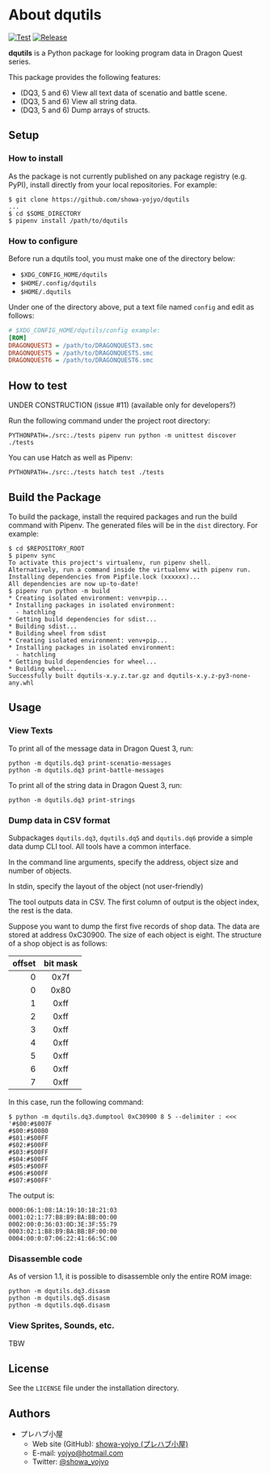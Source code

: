# About dqutils

[![Test](https://github.com/showa-yojyo/dqutils/actions/workflows/test.yml/badge.svg?branch=develop)](https://github.com/showa-yojyo/dqutils/actions/workflows/test.yml)
[![Release](https://github.com/showa-yojyo/dqutils/actions/workflows/release.yml/badge.svg?branch=master)](https://github.com/showa-yojyo/dqutils/actions/workflows/release.yml)

**dqutils** is a Python package for looking program data in Dragon Quest series.

This package provides the following features:

* (DQ3, 5 and 6) View all text data of scenatio and battle scene.
* (DQ3, 5 and 6) View all string data.
* (DQ3, 5 and 6) Dump arrays of structs.

## Setup

### How to install

As the package is not currently published on any package registry (e.g. PyPI),
install directly from your local repositories. For example:

```console
$ git clone https://github.com/showa-yojyo/dqutils
...
$ cd $SOME_DIRECTORY
$ pipenv install /path/to/dqutils
```

### How to configure

Before run a dqutils tool, you must make one of the directory below:

* `$XDG_CONFIG_HOME/dqutils`
* `$HOME/.config/dqutils`
* `$HOME/.dqutils`

Under one of the directory above, put a text file named `config` and edit as
follows:

```ini
# $XDG_CONFIG_HOME/dqutils/config example:
[ROM]
DRAGONQUEST3 = /path/to/DRAGONQUEST3.smc
DRAGONQUEST5 = /path/to/DRAGONQUEST5.smc
DRAGONQUEST6 = /path/to/DRAGONQUEST6.smc
```

## How to test

UNDER CONSTRUCTION (issue #11) (available only for developers?)

Run the following command under the project root directory:

```console
PYTHONPATH=./src:./tests pipenv run python -m unittest discover ./tests
```

You can use Hatch as well as Pipenv:

```console
PYTHONPATH=./src:./tests hatch test ./tests
```

## Build the Package

To build the package, install the required packages and run the build command
with Pipenv. The generated files will be in the `dist` directory. For example:

```console
$ cd $REPOSITORY_ROOT
$ pipenv sync
To activate this project's virtualenv, run pipenv shell.
Alternatively, run a command inside the virtualenv with pipenv run.
Installing dependencies from Pipfile.lock (xxxxxx)...
All dependencies are now up-to-date!
$ pipenv run python -m build
* Creating isolated environment: venv+pip...
* Installing packages in isolated environment:
  - hatchling
* Getting build dependencies for sdist...
* Building sdist...
* Building wheel from sdist
* Creating isolated environment: venv+pip...
* Installing packages in isolated environment:
  - hatchling
* Getting build dependencies for wheel...
* Building wheel...
Successfully built dqutils-x.y.z.tar.gz and dqutils-x.y.z-py3-none-any.whl
```

## Usage

### View Texts

To print all of the message data in Dragon Quest 3, run:

```console
python -m dqutils.dq3 print-scenatio-messages
python -m dqutils.dq3 print-battle-messages
```

To print all of the string data in Dragon Quest 3, run:

```console
python -m dqutils.dq3 print-strings
```

### Dump data in CSV format

Subpackages `dqutils.dq3`, `dqutils.dq5` and `dqutils.dq6` provide a simple data
dump CLI tool. All tools have a common interface.

In the command line arguments, specify the address, object size and number of
objects.

In stdin, specify the layout of the object (not user-friendly)

The tool outputs data in CSV. The first column of output is the object index,
the rest is the data.

Suppose you want to dump the first five records of shop data. The data are
stored at address 0xC30900. The size of each object is eight. The structure of a
shop object is as follows:

| offset | bit mask |
|-------:|:--------:|
| 0 | 0x7f |
| 0 | 0x80 |
| 1 | 0xff |
| 2 | 0xff |
| 3 | 0xff |
| 4 | 0xff |
| 5 | 0xff |
| 6 | 0xff |
| 7 | 0xff |

In this case, run the following command:

```console
$ python -m dqutils.dq3.dumptool 0xC30900 8 5 --delimiter : <<< '#$00:#$007F
#$00:#$0080
#$01:#$00FF
#$02:#$00FF
#$03:#$00FF
#$04:#$00FF
#$05:#$00FF
#$06:#$00FF
#$07:#$00FF'
```

The output is:

```text
0000:06:1:08:1A:19:10:18:21:03
0001:02:1:77:B8:B9:BA:BB:00:00
0002:00:0:36:03:0D:3E:3F:55:79
0003:02:1:B8:B9:BA:BB:BF:00:00
0004:00:0:07:06:22:41:66:5C:00
```

### Disassemble code

As of version 1.1, it is possible to disassemble only the entire ROM image:

```console
python -m dqutils.dq3.disasm
python -m dqutils.dq5.disasm
python -m dqutils.dq6.disasm
```

### View Sprites, Sounds, etc.

TBW

## License

See the `LICENSE` file under the installation directory.

## Authors

* プレハブ小屋
  * Web site (GitHub): [showa-yojyo (プレハブ小屋)](https://github.com/showa-yojyo/)
  * E-mail: <yojyo@hotmail.com>
  * Twitter: [@showa_yojyo](https://twitter.com/showa_yojyo)
